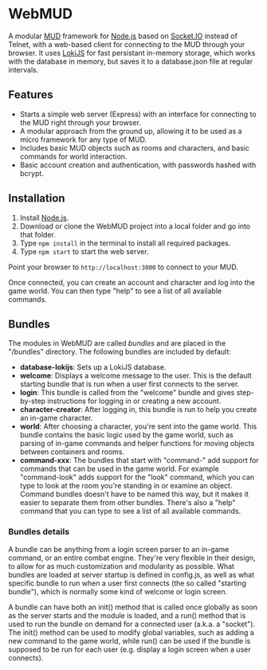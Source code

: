 
# WebMUD

A modular [MUD](https://en.wikipedia.org/wiki/MUD) framework for [Node.js](https://nodejs.org/en/) based on [Socket.IO](https://socket.io/) instead of Telnet, with a web-based client for connecting to the MUD through your browser. It uses [LokiJS](http://lokijs.org) for fast persistant in-memory storage, which works with the database in memory, but saves it to a database.json file at regular intervals.

## Features

- Starts a simple web server (Express) with an interface for connecting to the MUD right through your browser.
- A modular approach from the ground up, allowing it to be used as a micro framework for any type of MUD.
- Includes basic MUD objects such as rooms and characters, and basic commands for world interaction.
- Basic account creation and authentication, with passwords hashed with bcrypt.

## Installation

1. Install [Node.js](https://nodejs.org/en/).
1. Download or clone the WebMUD project into a local folder and go into that folder.
2. Type `npm install` in the terminal to install all required packages.
3. Type `npm start` to start the web server.

Point your browser to `http://localhost:3000` to connect to your MUD.

Once connected, you can create an account and character and log into the game world. You can then type "help" to see a list of all available commands.

## Bundles

The modules in WebMUD are called *bundles* and are placed in the "/bundles" directory. The following bundles are included by default:
* **database-lokijs**: Sets up a LokiJS database.
* **welcome**: Displays a welcome message to the user. This is the default starting bundle that is run when a user first connects to the server.
* **login**: This bundle is called from the "welcome" bundle and gives step-by-step instructions for logging in or creating a new account.
* **character-creator**: After logging in, this bundle is run to help you create an in-game character.
* **world**: After choosing a character, you're sent into the game world. This bundle contains the basic logic used by the game world, such as parsing of in-game commands and helper functions for moving objects between containers and rooms.
* **command-xxx**: The bundles that start with "command-" add support for commands that can be used in the game world. For example "command-look" adds support for the "look" command, which you can type to look at the room you're standing in or examine an object. Command bundles doesn't have to be named this way, but it makes it easier to separate them from other bundles. There's also a "help" command that you can type to see a list of all available commands.

### Bundles details

A bundle can be anything from a login screen parser to an in-game command, or an entire combat engine. They're very flexible in their design, to allow for as much customization and modularity as possible. What bundles are loaded at server startup is defined in config.js, as well as what specific bundle to run when a user first connects (the so called "starting bundle"), which is normally some kind of welcome or login screen.

A bundle can have both an init() method that is called once globally as soon as the server starts and the module is loaded, and a run() method that is used to run the bundle on demand for a connected user (a.k.a. a "socket"). The init() method can be used to modify global variables, such as adding a new command to the game world, while run() can be used if the bundle is supposed to be run for each user (e.g. display a login screen when a user connects).
